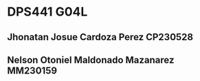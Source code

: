 # DPS441 G04L

## Jhonatan Josue Cardoza Perez CP230528
## Nelson Otoniel Maldonado Mazanarez MM230159 

